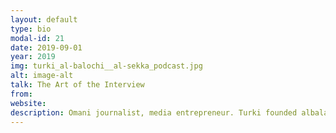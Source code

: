 ```yaml
---
layout: default
type: bio
modal-id: 21
date: 2019-09-01
year: 2019
img: turki_al-balochi__al-sekka_podcast.jpg
alt: image-alt
talk: The Art of the Interview
from:
website: 
description: Omani journalist, media entrepreneur. Turki founded albalad online newspaper, the first online newspaper in Oman, in 2012. He is a Bloomberg correspondent and Founder of alsekka podcasting, a platform producing high quality podcasts for an Arabic audience.
---
```

